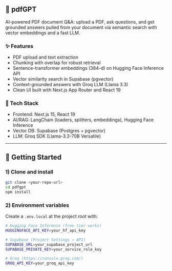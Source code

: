 ## 📄 pdfGPT

AI-powered PDF document Q&A: upload a PDF, ask questions, and get grounded answers pulled from your document via semantic search with vector embeddings and a fast LLM.

### ✨ Features
- PDF upload and text extraction
- Chunking with overlap for robust retrieval
- Sentence-transformer embeddings (384-d) on Hugging Face Inference API
- Vector similarity search in Supabase (pgvector)
- Context-grounded answers with Groq LLM (Llama 3.3)
- Clean UI built with Next.js App Router and React 19

### 🧰 Tech Stack
- Frontend: Next.js 15, React 19
- AI/RAG: LangChain (loaders, splitters, embeddings), Hugging Face Inference
- Vector DB: Supabase (Postgres + pgvector)
- LLM: Groq SDK (Llama-3.3-70B Versatile)

---

## 🚀 Getting Started

### 1) Clone and install
```bash
git clone <your-repo-url>
cd pdfgpt
npm install
```

### 2) Environment variables
Create a `.env.local` at the project root with:
```bash
# Hugging Face Inference (free tier works)
HUGGINGFACE_API_KEY=your_hf_api_key

# Supabase (Project Settings → API)
SUPABASE_URL=your_supabase_project_url
SUPABASE_PRIVATE_KEY=your_service_role_key

# Groq (https://console.groq.com/)
GROQ_API_KEY=your_groq_api_key
```


